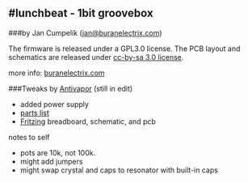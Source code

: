 #lunchbeat - 1bit groovebox
---------------------------
###by Jan Cumpelik (jan@buranelectrix.com)

The firmware is released under a GPL3.0 license.
The PCB layout and schematics are released under [cc-by-sa 3.0 license](http://creativecommons.org/licenses/by-sa/3.0/).

more info: [buranelectrix.com](http://buranelectrix.com)

###Tweaks by [Antivapor](https://github.com/antivapor)
(still in edit)

- added power supply
- [parts list](https://docs.google.com/spreadsheet/ccc?key=0Ag2wE3s5FFDvdGZsRUFvTjZVSXh1MTJwTXhWOGJKZWc)
- [Fritzing](http://fritzing.org) breadboard, schematic, and pcb

notes to self
* pots are 10k, not 100k.
* might add jumpers
* might swap crystal and caps to resonator with built-in caps
